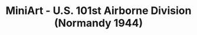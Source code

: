 ---
layout: product
title: "MiniArt - U.S. 101st Airborne Division (Normandy 1944)"
price: "1350" 
desc: "N/A"
img_path: "/assets/img/MI35089.webp"
brand: "N/A"
available: false
special_offer: false
new: false
soon: false
cat: "010000"
subcat: "010100"
subsubcat: "0N/A"
sifra: "MI35089"
popular: false
spec: false
---